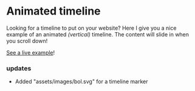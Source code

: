 <h1>Animated timeline</h1>
<p>
	Looking for a timeline to put on your website? Here I give you a nice example of an animated <em>(vertical)</em> timeline. The content will slide in when you scroll down!
</p>
<p>
	<a href="http://timeline.weichieprojects.com/" target="_blank">See a live example</a>!
</p>

<h3>updates</h3>
<ul>
	<li>Added "assets/images/bol.svg" for a timeline marker</li>
</ul>
